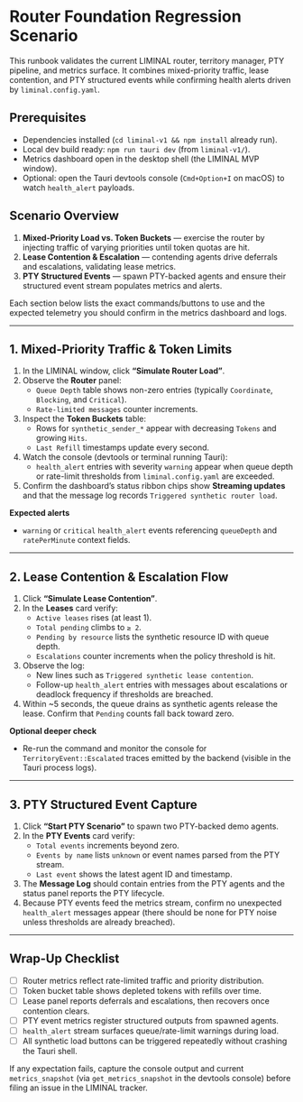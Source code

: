 # Router Foundation Regression Scenario

This runbook validates the current LIMINAL router, territory manager, PTY pipeline, and metrics surface. It combines mixed-priority traffic, lease contention, and PTY structured events while confirming health alerts driven by `liminal.config.yaml`.

## Prerequisites

- Dependencies installed (`cd liminal-v1 && npm install` already run).
- Local dev build ready: `npm run tauri dev` (from `liminal-v1/`).
- Metrics dashboard open in the desktop shell (the LIMINAL MVP window).
- Optional: open the Tauri devtools console (`Cmd+Option+I` on macOS) to watch `health_alert` payloads.

## Scenario Overview

1. **Mixed-Priority Load vs. Token Buckets** — exercise the router by injecting traffic of varying priorities until token quotas are hit.
2. **Lease Contention & Escalation** — contending agents drive deferrals and escalations, validating lease metrics.
3. **PTY Structured Events** — spawn PTY-backed agents and ensure their structured event stream populates metrics and alerts.

Each section below lists the exact commands/buttons to use and the expected telemetry you should confirm in the metrics dashboard and logs.

---

## 1. Mixed-Priority Traffic & Token Limits

1. In the LIMINAL window, click **“Simulate Router Load”**.
2. Observe the **Router** panel:
   - `Queue Depth` table shows non-zero entries (typically `Coordinate`, `Blocking`, and `Critical`).
   - `Rate-limited messages` counter increments.
3. Inspect the **Token Buckets** table:
   - Rows for `synthetic_sender_*` appear with decreasing `Tokens` and growing `Hits`.
   - `Last Refill` timestamps update every second.
4. Watch the console (devtools or terminal running Tauri):
   - `health_alert` entries with severity `warning` appear when queue depth or rate-limit thresholds from `liminal.config.yaml` are exceeded.
5. Confirm the dashboard’s status ribbon chips show **Streaming updates** and that the message log records `Triggered synthetic router load`.

**Expected alerts**
- `warning` or `critical` `health_alert` events referencing `queueDepth` and `ratePerMinute` context fields.

---

## 2. Lease Contention & Escalation Flow

1. Click **“Simulate Lease Contention”**.
2. In the **Leases** card verify:
   - `Active leases` rises (at least 1).
   - `Total pending` climbs to `≥ 2`.
   - `Pending by resource` lists the synthetic resource ID with queue depth.
   - `Escalations` counter increments when the policy threshold is hit.
3. Observe the log:
   - New lines such as `Triggered synthetic lease contention`.
   - Follow-up `health_alert` entries with messages about escalations or deadlock frequency if thresholds are breached.
4. Within ~5 seconds, the queue drains as synthetic agents release the lease. Confirm that `Pending` counts fall back toward zero.

**Optional deeper check**
- Re-run the command and monitor the console for `TerritoryEvent::Escalated` traces emitted by the backend (visible in the Tauri process logs).

---

## 3. PTY Structured Event Capture

1. Click **“Start PTY Scenario”** to spawn two PTY-backed demo agents.
2. In the **PTY Events** card verify:
   - `Total events` increments beyond zero.
   - `Events by name` lists `unknown` or event names parsed from the PTY stream.
   - `Last event` shows the latest agent ID and timestamp.
3. The **Message Log** should contain entries from the PTY agents and the status panel reports the PTY lifecycle.
4. Because PTY events feed the metrics stream, confirm no unexpected `health_alert` messages appear (there should be none for PTY noise unless thresholds are already breached).

---

## Wrap-Up Checklist

- [ ] Router metrics reflect rate-limited traffic and priority distribution.
- [ ] Token bucket table shows depleted tokens with refills over time.
- [ ] Lease panel reports deferrals and escalations, then recovers once contention clears.
- [ ] PTY event metrics register structured outputs from spawned agents.
- [ ] `health_alert` stream surfaces queue/rate-limit warnings during load.
- [ ] All synthetic load buttons can be triggered repeatedly without crashing the Tauri shell.

If any expectation fails, capture the console output and current `metrics_snapshot` (via `get_metrics_snapshot` in the devtools console) before filing an issue in the LIMINAL tracker.
